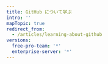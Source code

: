 ```yaml
---
title: GitHub について学ぶ
intro: ''
mapTopic: true
redirect_from:
  - /articles/learning-about-github
versions:
  free-pro-team: '*'
  enterprise-server: '*'
---
```


